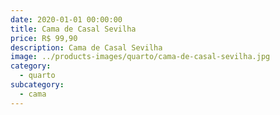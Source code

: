```yaml
---
date: 2020-01-01 00:00:00
title: Cama de Casal Sevilha
price: R$ 99,90
description: Cama de Casal Sevilha
image: ../products-images/quarto/cama-de-casal-sevilha.jpg
category:
  - quarto
subcategory:
  - cama
---
```

